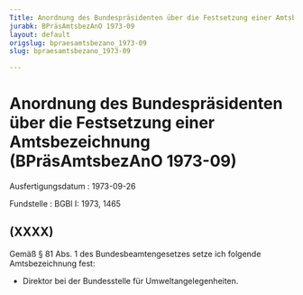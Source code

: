 ```yaml
---
Title: Anordnung des Bundespräsidenten über die Festsetzung einer Amtsbezeichnung
jurabk: BPräsAmtsbezAnO 1973-09
layout: default
origslug: bpraesamtsbezano_1973-09
slug: bpraesamtsbezano_1973-09

---
```


# Anordnung des Bundespräsidenten über die Festsetzung einer Amtsbezeichnung (BPräsAmtsbezAnO 1973-09)

Ausfertigungsdatum
:   1973-09-26

Fundstelle
:   BGBl I: 1973, 1465



## (XXXX)

Gemäß § 81 Abs. 1 des Bundesbeamtengesetzes setze ich folgende
Amtsbezeichnung fest:

*   Direktor bei der Bundesstelle für Umweltangelegenheiten.




